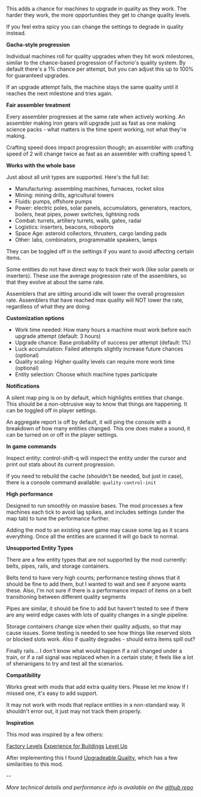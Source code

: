This adds a chance for machines to upgrade in quality as they work. The harder they work, the more opportunities they get to change quality levels.

If you feel extra spicy you can change the settings to degrade in quality instead.


**Gacha-style progression**

Individual machines roll for quality upgrades when they hit work milestones, similar to the chance-based progression of Factorio's quality system. By default there's a 1% chance per attempt, but you can adjust this up to 100% for guaranteed upgrades.

If an upgrade attempt fails, the machine stays the same quality until it reaches the next milestone and tries again.


**Fair assembler treatment**

Every assembler progresses at the same rate when actively working. An assembler making iron gears will upgrade just as fast as one making science packs - what matters is the time spent working, not what they're making.

Crafting speed does impact progression though; an assembler with crafting speed of 2 will change twice as fast as an assembler with crafting speed 1.


**Works with the whole base**

Just about all unit types are supported. Here's the full list:

- Manufacturing: assembling machines, furnaces, rocket silos
- Mining: mining drills, agricultural towers
- Fluids: pumps, offshore pumps
- Power: electric poles, solar panels, accumulators, generators, reactors, boilers, heat pipes, power switches, lightning rods
- Combat: turrets, artillery turrets, walls, gates, radar
- Logistics: inserters, beacons, roboports
- Space Age: asteroid collectors, thrusters, cargo landing pads
- Other: labs, combinators, programmable speakers, lamps

They can be toggled off in the settings if you want to avoid affecting certain items.

Some entities do not have direct way to track their work (like solar panels or inserters). These use the average progression rate of the assemblers, so that they evolve at about the same rate.

Assemblers that are sitting around idle will lower the overall progression rate. Assemblers that have reached max quality will NOT lower the rate, regardless of what they are doing.


**Customization options**

- Work time needed: How many hours a machine must work before each upgrade attempt (default: 3 hours)
- Upgrade chance: Base probability of success per attempt (default: 1%)
- Luck accumulation: Failed attempts slightly increase future chances (optional)
- Quality scaling: Higher quality levels can require more work time (optional)
- Entity selection: Choose which machine types participate

**Notifications**

A silent map ping is on by default, which highlights entities that change. This should be a non-obtrusive way to know that things are happening. It can be toggled off in player settings.

An aggregate report is off by default, it will ping the console with a breakdown of how many entities changed. This one does make a sound, it can be turned on or off in the player settings.

**In game commands**

Inspect entity: control-shift-q will inspect the entity under the cursor and print out stats about its current progression.

If you need to rebuild the cache (shouldn't be needed, but just in case), there is a console command available: `quality-control-init`


**High performance**

Designed to run smoothly on massive bases. The mod processes a few machines each tick to avoid lag spikes, and includes settings (under the map tab) to tune the performance further.

Adding the mod to an existing save game may cause some lag as it scans everything. Once all the entities are scanned it will go back to normal.

**Unsupported Entity Types**

There are a few entity types that are not supported by the mod currently: belts, pipes, rails, and storage containers.

Belts tend to have very high counts; performance testing shows that it should be fine to add them, but I wanted to wait and see if anyone wants these. Also, I'm not sure if there is a performance impact of items on a belt transitioning between different quality segments

Pipes are similar, it should be fine to add but haven't tested to see if there are any weird edge cases with lots of quality changes in a single pipeline.

Storage containers change size when their quality adjusts, so that may cause issues. Some testing is needed to see how things like reserved slots or blocked slots work. Also if quality degrades - should extra items spill out?

Finally rails... I don't know what would happen if a rail changed under a train, or if a rail signal was replaced when in a certain state; it feels like a lot of shenanigans to try and test all the scenarios.

**Compatibility**

Works great with mods that add extra quality tiers. Please let me know if I missed one, it's easy to add support.

It may not work with mods that replace entities in a non-standard way. It shouldn't error out, it just may not track them properly.

**Inspiration**

This mod was inspired by a few others:

[Factory Levels](https://mods.factorio.com/mod/factory-levels)
[Experience for Buildings](https://mods.factorio.com/mod/xp-for-buildings)
[Level Up](https://mods.factorio.com/mod/levelup)

After implementing this I found [Upgradeable Quality](https://mods.factorio.com/mod/upgradeable-quality), which has a few similarities to this mod.

--

*More technical details and performance info is available on the [github repo](https://github.com/aarons/factorio-quality-control)*
